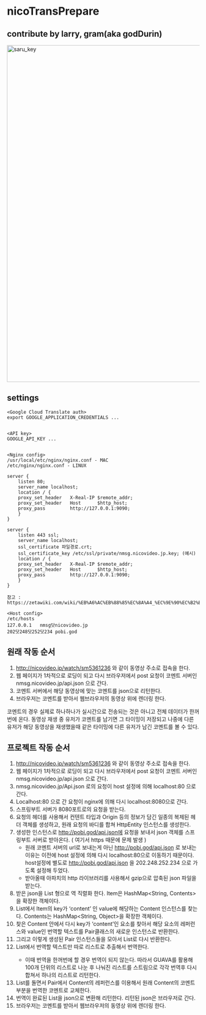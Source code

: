 # nicoTransPrepare

## contribute by larry, gram(aka godDurin)

<img width="882" alt="saru_key" src="https://user-images.githubusercontent.com/25028828/44003138-1cf4c94a-9e89-11e8-82dd-92fcb809a71c.png">

## settings 

```
<Google Cloud Translate auth>
export GOOGLE_APPLICATION_CREDENTIALS ...


<API key>
GOOGLE_API_KEY ...


<Nginx config>
/usr/local/etc/nginx/nginx.conf - MAC
/etc/nginx/nginx.conf - LINUX

server {
    listen 80;
    server_name localhost;
    location / {
    proxy_set_header   X-Real-IP $remote_addr;
    proxy_set_header   Host      $http_host;
    proxy_pass         http://127.0.0.1:9090;
    }
}

server {
    listen 443 ssl;
    server_name localhost;
    ssl_certificate 파일경로.crt;
    ssl_certificate_key /etc/ssl/private/nmsg.nicovideo.jp.key; (예시)
    location / {
    proxy_set_header   X-Real-IP $remote_addr;
    proxy_set_header   Host      $http_host;
    proxy_pass         http://127.0.0.1:9090;
    }
}

참고 : https://zetawiki.com/wiki/%EB%A6%AC%EB%88%85%EC%8A%A4_%EC%9E%90%EC%B2%B4%EC%84%9C%EB%AA%85_SSL_%EC%9D%B8%EC%A6%9D%EC%84%9C_%EC%83%9D%EC%84%B1

<Host config>
/etc/hosts
127.0.0.1   nmsg닷nicovideo.jp
202닷248닷252닷234 pobi.god

```

## 원래 작동 순서
1. http://nicovideo.jp/watch/sm5361236 와 같이 동영상 주소로 접속을 한다.
2. 웹 페이지가 1차적으로 로딩이 되고 다시 브라우저에서 post 요청이 코멘트 서버인 nmsg.nicovideo.jp/api.json 으로 간다.
3. 코멘트 서버에서 해당 동영상에 맞는 코멘트를 json으로 리턴한다.
4. 브라우저는 코멘트를 받아서 웹브라우저의 동영상 위에 렌더링 한다.

코멘트의 경우 실제로 하나하나가 실시간으로 전송되는 것은 아니고 전체 데이터가 한꺼번에 온다. 동영상 재생 중 유저가 코멘트를 남기면 그 타이밍이 저장되고 나중에 다른 유저가 해당 동영상을 재생했을때 같은 타이밍에 다른 유저가 남긴 코멘트를 볼 수 있다.

## 프로젝트 작동 순서
1. http://nicovideo.jp/watch/sm5361236 와 같이 동영상 주소로 접속을 한다.
2. 웹 페이지가 1차적으로 로딩이 되고 다시 브라우저에서 post 요청이 코멘트 서버인 nmsg.nicovideo.jp/api.json 으로 간다.
3. nmsg.nicovideo.jp/Api.json 로의 요청이 host 설정에 의해 localhost:80 으로 간다.
4. Localhost:80 으로 간 요청이 nginx에 의해 다시 localhost:8080으로 간다.
5. 스프링부트 서버가 8080포트로의 요청을 받는다.
6. 요청의 헤더를 사용해서 컨텐트 타입과 Origin 등의 정보가 담긴 일종의 복제된 헤더 객체를 생성하고, 원래 요청의 바디를 합쳐 HttpEntity 인스턴스를 생성한다.
7. 생성한 인스턴스로 http://pobi.god/api.json에 요청을 보내서 json 객체를 스프링부트 서버로 받아온다. ( 여기서 https 때문에 문제 발생 )
   * 원래 코멘트 서버의 url로 보내는게 아닌 http://pobi.god/api.json 로 보내는 이유는 이전에 host 설정에 의해 다시 localhost:80으로 이동하기 때문이다. host설정에 별도로 http://pobi.god/api.json 을 202.248.252.234 으로 가도록 설정해 두었다.
   * 받아올때 아파치의 http 라이브러리를 사용해서 gzip으로 압축된 json 파일을 받는다.
8. 받은 json을 List<Item> 형으로 역 직렬화 한다. Item은 HashMap<String, Contents>을 확장한 객체이다.
9. List<Item>에서 Item의 key가 ‘content’ 인 value에 해당하는 Content 인스턴스를 찾는다. Contents는 HashMap<String, Object>을 확장한 객체이다.
10. 찾은 Content 안에서 다시 key가 ‘content’인 요소를 찾아서 해당 요소의 레퍼런스와 value인 번역할 텍스트를 Pair클래스의 새로운 인스턴스로 반환한다.
11. 그리고 이렇게 생성된 Pair 인스턴스들을 모아서 List<Pair>로 다시 반환한다.
12. List<Pair>에서 번역할 텍스트만 따로 리스트로 추출해서 번역한다.
    * 이때 번역을 한꺼번에 할 경우 번역이 되지 않는다. 따라서 GUAVA를 활용해 100개 단위의 리스트로 나눈 후 나눠진 리스트를 스트림으로 각각 번역후 다시 합쳐서 하나의 리스트로 리턴한다.
13. List<Pair>를 돌면서 Pair에서 Content의 레퍼런스를 이용해서 원래 Content의 코멘트 부분을 번역한 코멘트로 교체한다.
14. 번역이 완료된 List<Item>을 json으로 변환해 리턴한다. 리턴된 json은 브라우저로 간다.
15. 브라우저는 코멘트를 받아서 웹브라우저의 동영상 위에 렌더링 한다.
